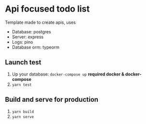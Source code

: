 # Api focused todo list

Template made to create apis, uses

- Database: postgres
- Server: express
- Logs: pino
- Database orm: typeorm

## Launch test

1. Up your database: `docker-compose up` **required docker & docker-compose**
2. `yarn test`

## Build and serve for production

1. `yarn build`
2. `yarn serve`
